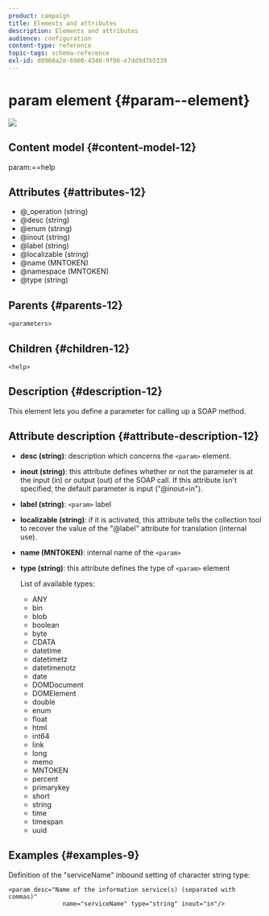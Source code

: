 ```yaml
---
product: campaign
title: Elements and attributes
description: Elements and attributes
audience: configuration
content-type: reference
topic-tags: schema-reference
exl-id: d8960a2e-6900-4346-9f06-e7dd9d7b5139
---
```

# param element {#param--element}

![](../../assets/v7-only.svg)

## Content model {#content-model-12}

param:==help

## Attributes {#attributes-12}

* @_operation (string)
* @desc (string)
* @enum (string)
* @inout (string)
* @label (string)
* @localizable (string)
* @name (MNTOKEN)
* @namespace (MNTOKEN)
* @type (string)

## Parents {#parents-12}

`<parameters>`

## Children {#children-12}

`<help>`

## Description {#description-12}

This element lets you define a parameter for calling up a SOAP method.

## Attribute description {#attribute-description-12}

* **desc (string)**: description which concerns the `<param>` element.
* **inout (string)**: this attribute defines whether or not the parameter is at the input (in) or output (out) of the SOAP call. If this attribute isn't specified, the default parameter is input ("@inout=in").
* **label (string)**: `<param>` label 
* **localizable (string)**: if it is activated, this attribute tells the collection tool to recover the value of the "@label" attribute for translation (internal use).
* **name (MNTOKEN)**: internal name of the `<param>` 
* **type (string)**: this attribute defines the type of `<param>` element

  List of available types:

    * ANY
    * bin
    * blob
    * boolean
    * byte
    * CDATA
    * datetime
    * datetimetz
    * datetimenotz
    * date
    * DOMDocument
    * DOMElement
    * double
    * enum
    * float
    * html
    * int64
    * link
    * long
    * memo
    * MNTOKEN
    * percent
    * primarykey
    * short
    * string
    * time
    * timespan
    * uuid

## Examples {#examples-9}

Definition of the "serviceName" inbound setting of character string type:

```
<param desc="Name of the information service(s) (separated with commas)"
               name="serviceName" type="string" inout="in"/>
```
